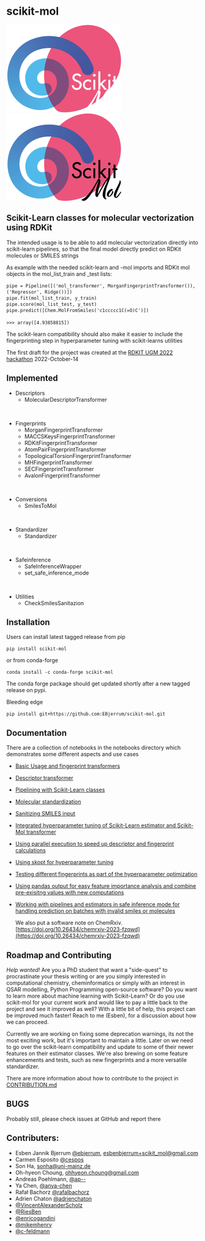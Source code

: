 # scikit-mol

![Fancy logo](./ressources/logo/ScikitMol_Logo_DarkBG_300px.png#gh-dark-mode-only)
![Fancy logo](./ressources/logo/ScikitMol_Logo_LightBG_300px.png#gh-light-mode-only)

## Scikit-Learn classes for molecular vectorization using RDKit

The intended usage is to be able to add molecular vectorization directly into scikit-learn pipelines, so that the final model directly predict on RDKit molecules or SMILES strings

As example with the needed scikit-learn and -mol imports and RDKit mol objects in the mol_list_train and \_test lists:

    pipe = Pipeline([('mol_transformer', MorganFingerprintTransformer()), ('Regressor', Ridge())])
    pipe.fit(mol_list_train, y_train)
    pipe.score(mol_list_test, y_test)
    pipe.predict([Chem.MolFromSmiles('c1ccccc1C(=O)C')])

    >>> array([4.93858815])

The scikit-learn compatibility should also make it easier to include the fingerprinting step in hyperparameter tuning with scikit-learns utilities

The first draft for the project was created at the [RDKIT UGM 2022 hackathon](https://github.com/rdkit/UGM_2022) 2022-October-14

## Implemented

- Descriptors
  - MolecularDescriptorTransformer

<br>

- Fingerprints
  - MorganFingerprintTransformer
  - MACCSKeysFingerprintTransformer
  - RDKitFingerprintTransformer
  - AtomPairFingerprintTransformer
  - TopologicalTorsionFingerprintTransformer
  - MHFingerprintTransformer
  - SECFingerprintTransformer
  - AvalonFingerprintTransformer

<br>

- Conversions
  - SmilesToMol

<br>

- Standardizer
  - Standardizer

<br>

- Safeinference
  - SafeInferenceWrapper
  - set_safe_inference_mode

<br>

- Utilities
  - CheckSmilesSanitazion

## Installation

Users can install latest tagged release from pip

    pip install scikit-mol

or from conda-forge

    conda install -c conda-forge scikit-mol

The conda forge package should get updated shortly after a new tagged release on pypi.

Bleeding edge

    pip install git+https://github.com:EBjerrum/scikit-mol.git

## Documentation

There are a collection of notebooks in the notebooks directory which demonstrates some different aspects and use cases

- [Basic Usage and fingerprint transformers](https://github.com/EBjerrum/scikit-mol/tree/main/notebooks/01_basic_usage.ipynb)
- [Descriptor transformer](https://github.com/EBjerrum/scikit-mol/tree/main/notebooks/02_descriptor_transformer.ipynb)
- [Pipelining with Scikit-Learn classes](https://github.com/EBjerrum/scikit-mol/tree/main/notebooks/03_example_pipeline.ipynb)
- [Molecular standardization](https://github.com/EBjerrum/scikit-mol/tree/main/notebooks/04_standardizer.ipynb)
- [Sanitizing SMILES input](https://github.com/EBjerrum/scikit-mol/tree/main/notebooks/05_smiles_sanitaztion.ipynb)
- [Integrated hyperparameter tuning of Scikit-Learn estimator and Scikit-Mol transformer](https://github.com/EBjerrum/scikit-mol/tree/main/notebooks/06_hyperparameter_tuning.ipynb)
- [Using parallel execution to speed up descriptor and fingerprint calculations](https://github.com/EBjerrum/scikit-mol/tree/main/notebooks/07_parallel_transforms.ipynb)
- [Using skopt for hyperparameter tuning](https://github.com/EBjerrum/scikit-mol/tree/main/notebooks/08_external_library_skopt.ipynb)
- [Testing different fingerprints as part of the hyperparameter optimization](https://github.com/EBjerrum/scikit-mol/blob/main/notebooks/09_Combinatorial_Method_Usage_with_FingerPrint_Transformers.ipynb)
- [Using pandas output for easy feature importance analysis and combine pre-exisitng values with new computations](https://github.com/EBjerrum/scikit-mol/blob/main/notebooks/10_pipeline_pandas_output.ipynb)
- [Working with pipelines and estimators in safe inference mode for handling prediction on batches with invalid smiles or molecules](https://github.com/EBjerrum/scikit-mol/blob/main/notebooks/11_safe_inference.ipynb)

  We also put a software note on ChemRxiv. [https://doi.org/10.26434/chemrxiv-2023-fzqwd](https://doi.org/10.26434/chemrxiv-2023-fzqwd)

## Roadmap and Contributing

_Help wanted!_ Are you a PhD student that want a "side-quest" to procrastinate your thesis writing or are you simply interested in computational chemistry, cheminformatics or simply with an interest in QSAR modelling, Python Programming open-source software? Do you want to learn more about machine learning with Scikit-Learn? Or do you use scikit-mol for your current work and would like to pay a little back to the project and see it improved as well?
With a little bit of help, this project can be improved much faster! Reach to me (Esben), for a discussion about how we can proceed.

Currently we are working on fixing some deprecation warnings, its not the most exciting work, but it's important to maintain a little. Later on we need to go over the scikit-learn compatibility and update to some of their newer features on their estimator classes. We're also brewing on some feature enhancements and tests, such as new fingerprints and a more versatile standardizer.

There are more information about how to contribute to the project in [CONTRIBUTION.md](https://github.com/EBjerrum/scikit-mol/CONTRIBUTION.md)

## BUGS

Probably still, please check issues at GitHub and report there

## Contributers:

- Esben Jannik Bjerrum [@ebjerrum](https://github.com/ebjerrum), esbenbjerrum+scikit_mol@gmail.com
- Carmen Esposito [@cespos](https://github.com/cespos)
- Son Ha, sonha@uni-mainz.de
- Oh-hyeon Choung, ohhyeon.choung@gmail.com
- Andreas Poehlmann, [@ap--](https://github.com/ap--)
- Ya Chen, [@anya-chen](https://github.com/anya-chen)
- Rafał Bachorz [@rafalbachorz](https://github.com/rafalbachorz)
- Adrien Chaton [@adrienchaton](https://github.com/adrienchaton)
- [@VincentAlexanderScholz](https://github.com/VincentAlexanderScholz)
- [@RiesBen](https://github.com/RiesBen)
- [@enricogandini](https://github.com/enricogandini)
- [@mikemhenry](https://github.com/mikemhenry)
- [@c-feldmann](https://github.com/c-feldmann)
